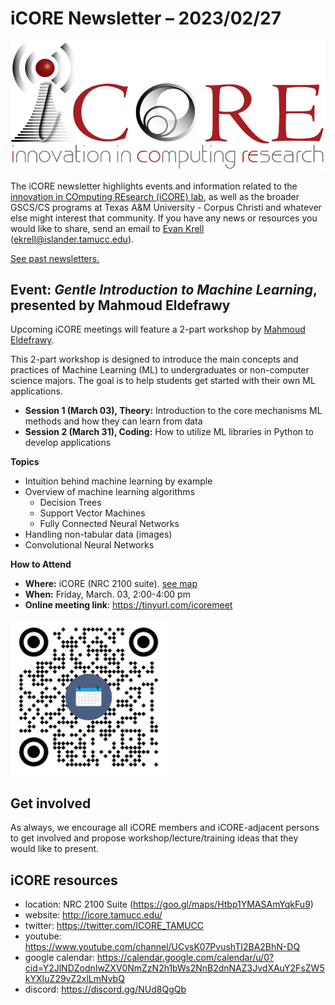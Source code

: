 # iCORE Newsletter – 2023/02/27

![logo](../img/logo_plain_sm.jpg)

The iCORE newsletter highlights events and information related to the [innovation in COmputing REsearch (iCORE) lab](https://icore.tamucc.edu/),
as well as the broader GSCS/CS programs at Texas A&M University - Corpus Christi and whatever else might interest that community.
If you have any news or resources you would like to share, send an email to [Evan Krell](https://scholar.google.com/citations?user=jLuwYGAAAAAJ&hl=en) (ekrell@islander.tamucc.edu).

[See past newsletters.](https://github.com/ekrell/icore_website/tree/main/news)

## Event: _Gentle Introduction to Machine Learning_, presented by Mahmoud Eldefrawy

Upcoming iCORE meetings will feature a 2-part workshop by [Mahmoud Eldefrawy](https://scholar.google.com/citations?user=mOgRZRMAAAAJ&hl=en).

This 2-part workshop is designed to introduce the main concepts and practices of Machine Learning (ML) to undergraduates or non-computer science majors. The goal is to help students get started with their own ML applications. 

- **Session 1 (March 03), Theory:** Introduction to the core mechanisms ML methods and how they can learn from data
- **Session 2 (March 31), Coding:** How to utilize ML libraries in Python to develop applications

**Topics**

- Intuition behind machine learning by example
- Overview of machine learning algorithms
  - Decision Trees
  - Support Vector Machines
  - Fully Connected Neural Networks
- Handling non-tabular data (images)
- Convolutional Neural Networks

**How to Attend**

- **Where:** iCORE (NRC 2100 suite). [see map](https://goo.gl/maps/Htbp1YMASAmYqkFu9)
- **When:**  Friday, March. 03,   2:00-4:00 pm
- **Online meeting link**: https://tinyurl.com/icoremeet 

<img src="../img/icoremeet2.png" width="250" height="250">

## Get involved

As always, we encourage all iCORE members and iCORE-adjacent persons to get involved and propose workshop/lecture/training ideas that they would like to present.

## iCORE resources

- location: NRC 2100 Suite (https://goo.gl/maps/Htbp1YMASAmYqkFu9)
- website: http://icore.tamucc.edu/
- twitter: https://twitter.com/ICORE_TAMUCC
- youtube: https://www.youtube.com/channel/UCvsK07PvushTI2BA2BhN-DQ
- google calendar: https://calendar.google.com/calendar/u/0?cid=Y2JlNDZodnIwZXV0NmZzN2h1bWs2NnB2dnNAZ3JvdXAuY2FsZW5kYXIuZ29vZ2xlLmNvbQ
- discord: https://discord.gg/NUd8QgQb
